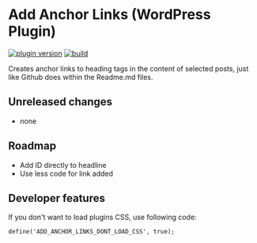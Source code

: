 # Add Anchor Links (WordPress Plugin)

[![plugin version](https://img.shields.io/wordpress/plugin/v/add-anchor-links.svg)](https://wordpress.org/plugins/add-anchor-links)
[![build](https://travis-ci.com/vyskoczilova/add-anchor-links.svg?branch=master)](https://travis-ci.com/github/vyskoczilova/add-anchor-links)

Creates anchor links to heading tags in the content of selected posts, just like Github does within the Readme.md files.

## Unreleased changes
* none

## Roadmap
* Add ID directly to headline
* Use less code for link added

## Developer features
If you don't want to load plugins CSS, use following code:

	define('ADD_ANCHOR_LINKS_DONT_LOAD_CSS', true);
